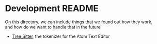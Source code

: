 # Development README

On this directory, we can include things that we found out how they work, and how do we want to handle that in the future

- [Tree Sitter](tree-sitter.md), the tokenizer for the Atom Text Editor
